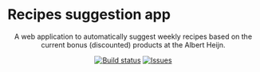 # Recipes suggestion app
<p align="center">
    A web application to automatically suggest weekly recipes based on the current bonus (discounted) products at the Albert Heijn.
</p>

<p align="center">
    <a href="https://github.com/sander102907/recipes-suggestions-app/actions/workflows/deploy-docker-images.yml"><img alt="Build status" src="https://img.shields.io/github/workflow/status/sander102907/recipes-suggestions-app/Deploy%20Docker%20images"></img></a>
    <a href="https://github.com/sander102907/recipes-suggestions-app/issues"><img alt="Issues" src="https://img.shields.io/github/issues/sander102907/recipes-suggestions-app"></img></a>
</p>
